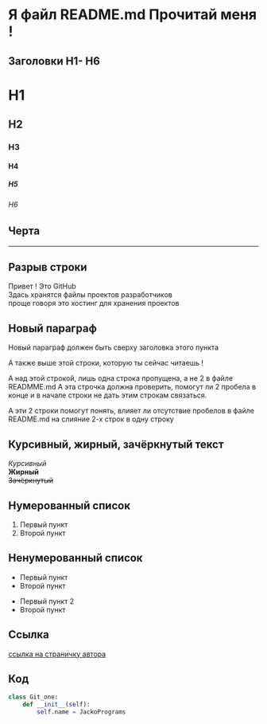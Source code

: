 # Я файл README.md Прочитай меня !
## Заголовки H1- H6

# H1
## H2
### H3
#### H4
##### H5
###### H6

## Черта
---

## Разрыв строки
Привет ! Это GitHub <br>
Здась хранятся файлы проектов разработчиков<br>
проще говоря это хостинг для хранения проектов


## Новый параграф
Новый параграф должен быть сверху заголовка этого пункта  
  
  
А также выше этой строки, которую ты сейчас читаешь !

А над этой строкой, лишь одна строка пропущена, а не 2 в файле READMME.md
А эта строчка должна проверить, помогут ли 2 пробела в конце и в начале строки не дать этим строкам связаться.

А эти 2 строки помогут понять, влияет ли отсутствие пробелов в файле
README.md на слияние 2-х строк в одну строку

## Курсивный, жирный, зачёркнутый текст
*Курсивный*<br>
**Жирный**<br>
~~Зачёркнутый~~

## Нумерованный список
1. Первый пункт
2. Второй пункт

## Ненумерованный список
* Первый пункт
* Второй пункт
- Первый пункт 2
- Второй пункт

## Ссылка
[ссылка на страничку автора](https://github.com/JackoPrograms "JackoPrograms-программист")

## Код
```python
class Git_one:
    def __init__(self):
        self.name = JackoPrograms
```
